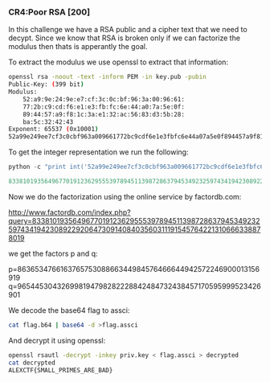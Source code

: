 ### CR4:Poor RSA [200]
In this challenge we have a RSA public and a cipher text that we need to decypt.
Since we know that RSA is broken only if we can factorize the modulus then thats is apperantly the goal.

To extract the modulus we use openssl to extract that information:

```sh
openssl rsa -noout -text -inform PEM -in key.pub -pubin
Public-Key: (399 bit)
Modulus:
    52:a9:9e:24:9e:e7:cf:3c:0c:bf:96:3a:00:96:61:
    77:2b:c9:cd:f6:e1:e3:fb:fc:6e:44:a0:7a:5e:0f:
    89:44:57:a9:f8:1c:3a:e1:32:ac:56:83:d3:5b:28:
    ba:5c:32:42:43
Exponent: 65537 (0x10001)
52a99e249ee7cf3c0cbf963a009661772bc9cdf6e1e3fbfc6e44a07a5e0f894457a9f81c3ae132ac5683d35b28ba5c324243
```

To get the integer representation we run the following:
```python
python -c "print int('52a99e249ee7cf3c0cbf963a009661772bc9cdf6e1e3fbfc6e44a07a5e0f894457a9f81c3ae132ac5683d35b28ba5c324243',16)"

833810193564967701912362955539789451139872863794534923259743419423089229206473091408403560311191545764221310666338878019
```

Now we do the factorization using the online service by factordb.com:

http://www.factordb.com/index.php?query=833810193564967701912362955539789451139872863794534923259743419423089229206473091408403560311191545764221310666338878019

we get the factors p and q:

p=863653476616376575308866344984576466644942572246900013156919
q=965445304326998194798282228842484732438457170595999523426901


We decode the base64 flag to assci:
```sh
cat flag.b64 | base64 -d >flag.assci
```
And decrypt it using openssl:
```sh
openssl rsautl -decrypt -inkey priv.key < flag.assci > decrypted
cat decrypted 
ALEXCTF{SMALL_PRIMES_ARE_BAD}
```
